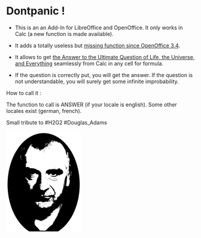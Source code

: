 
# Dontpanic !
 
* This is an an Add-In for LibreOffice and OpenOffice. It only works in Calc (a new function is made available).

* It adds a totally useless but [missing function since OpenOffice 3.4](https://wiki.openoffice.org/wiki/Easter_Eggs).

* It allows to get [the Answer to the Ultimate Question of Life, the Universe, and Everything](https://en.wikipedia.org/wiki/Phrases_from_The_Hitchhiker's_Guide_to_the_Galaxy) seamlessly from Calc in any cell for formula.

* If the question is correctly put, you will get the answer. If the question is not understandable, you will surely get some infinite improbability.

How to call it :

The function to call is ANSWER (if your locale is english). Some other locales exist (german, french).

Small tribute to &#35;H2G2 &#35;Douglas_Adams

![](src/dontpanic/icons/dontpanic.png)